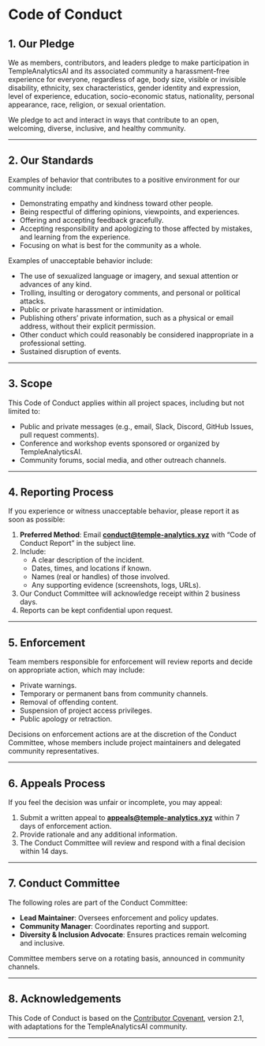 # Code of Conduct

## 1. Our Pledge

We as members, contributors, and leaders pledge to make participation in TempleAnalyticsAI and its associated community a harassment-free experience for everyone, regardless of age, body size, visible or invisible disability, ethnicity, sex characteristics, gender identity and expression, level of experience, education, socio-economic status, nationality, personal appearance, race, religion, or sexual orientation.

We pledge to act and interact in ways that contribute to an open, welcoming, diverse, inclusive, and healthy community.

---

## 2. Our Standards

Examples of behavior that contributes to a positive environment for our community include:

- Demonstrating empathy and kindness toward other people.
- Being respectful of differing opinions, viewpoints, and experiences.
- Offering and accepting feedback gracefully.
- Accepting responsibility and apologizing to those affected by mistakes, and learning from the experience.
- Focusing on what is best for the community as a whole.

Examples of unacceptable behavior include:

- The use of sexualized language or imagery, and sexual attention or advances of any kind.
- Trolling, insulting or derogatory comments, and personal or political attacks.
- Public or private harassment or intimidation.
- Publishing others’ private information, such as a physical or email address, without their explicit permission.
- Other conduct which could reasonably be considered inappropriate in a professional setting.
- Sustained disruption of events.

---

## 3. Scope

This Code of Conduct applies within all project spaces, including but not limited to:

- Public and private messages (e.g., email, Slack, Discord, GitHub Issues, pull request comments).
- Conference and workshop events sponsored or organized by TempleAnalyticsAI.
- Community forums, social media, and other outreach channels.

---

## 4. Reporting Process

If you experience or witness unacceptable behavior, please report it as soon as possible:

1. **Preferred Method**: Email **conduct@temple-analytics.xyz** with “Code of Conduct Report” in the subject line.
2. Include:
   - A clear description of the incident.
   - Dates, times, and locations if known.
   - Names (real or handles) of those involved.
   - Any supporting evidence (screenshots, logs, URLs).
3. Our Conduct Committee will acknowledge receipt within 2 business days.
4. Reports can be kept confidential upon request.

---

## 5. Enforcement

Team members responsible for enforcement will review reports and decide on appropriate action, which may include:

- Private warnings.
- Temporary or permanent bans from community channels.
- Removal of offending content.
- Suspension of project access privileges.
- Public apology or retraction.

Decisions on enforcement actions are at the discretion of the Conduct Committee, whose members include project maintainers and delegated community representatives.

---

## 6. Appeals Process

If you feel the decision was unfair or incomplete, you may appeal:

1. Submit a written appeal to **appeals@temple-analytics.xyz** within 7 days of enforcement action.
2. Provide rationale and any additional information.
3. The Conduct Committee will review and respond with a final decision within 14 days.

---

## 7. Conduct Committee

The following roles are part of the Conduct Committee:

- **Lead Maintainer**: Oversees enforcement and policy updates.
- **Community Manager**: Coordinates reporting and support.
- **Diversity & Inclusion Advocate**: Ensures practices remain welcoming and inclusive.

Committee members serve on a rotating basis, announced in community channels.

---

## 8. Acknowledgements

This Code of Conduct is based on the [Contributor Covenant](https://www.contributor-covenant.org), version 2.1, with adaptations for the TempleAnalyticsAI community.

---